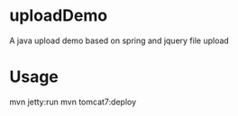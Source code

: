 uploadDemo
==========

A java upload demo based on spring and jquery file upload

Usage
==========

mvn jetty:run
mvn tomcat7:deploy
